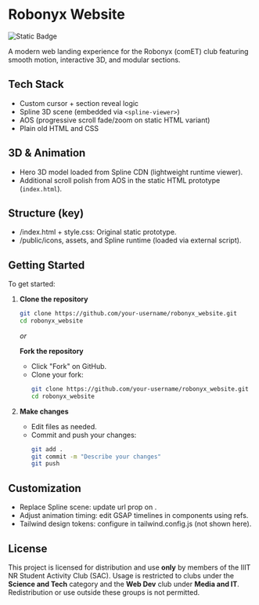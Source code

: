 # Robonyx Website

![Static Badge](https://img.shields.io/badge/status-build_not_complete-orange)

A modern web landing experience for the Robonyx (comET) club featuring smooth motion, interactive 3D, and modular sections.

## Tech Stack

- Custom cursor + section reveal logic
- Spline 3D scene (embedded via `<spline-viewer>`)
- AOS (progressive scroll fade/zoom on static HTML variant)
- Plain old HTML and CSS

## 3D & Animation

- Hero 3D model loaded from Spline CDN (lightweight runtime viewer).
- Additional scroll polish from AOS in the static HTML prototype (`index.html`).

## Structure (key)

- /index.html + style.css: Original static prototype.
- /public/icons, assets, and Spline runtime (loaded via external script).

## Getting Started
To get started:

1. **Clone the repository**  
    ```bash
    git clone https://github.com/your-username/robonyx_website.git
    cd robonyx_website
    ```

    *or*

    **Fork the repository**  
    - Click "Fork" on GitHub.
    - Clone your fork:
      ```bash
      git clone https://github.com/your-username/robonyx_website.git
      cd robonyx_website
      ```

2. **Make changes**  
    - Edit files as needed.
    - Commit and push your changes:
      ```bash
      git add .
      git commit -m "Describe your changes"
      git push
      ```

## Customization
- Replace Spline scene: update url prop on <spline-viewer>.
- Adjust animation timing: edit GSAP timelines in components using refs.
- Tailwind design tokens: configure in tailwind.config.js (not shown here).

## License

This project is licensed for distribution and use **only** by members of the IIIT NR Student Activity Club (SAC). Usage is restricted to clubs under the **Science and Tech** category and the **Web Dev** club under **Media and IT**. Redistribution or use outside these groups is not permitted.